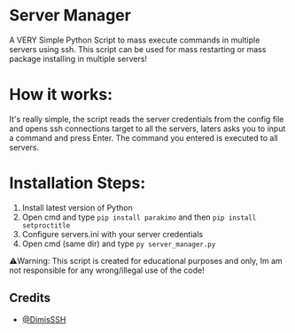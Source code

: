 # Server Manager
A VERY Simple Python Script to mass execute commands in multiple servers using ssh.
This script can be used for mass restarting or mass package installing in multiple servers!


# How it works:
It's really simple, the script reads the server credentials from the config file and opens ssh connections target to all the servers, laters asks you to input a command and press Enter. The command you entered is executed to all servers.



# Installation Steps:
1. Install latest version of Python
2. Open cmd and type ```pip install parakimo``` and then ```pip install setproctitle```
3. Configure servers.ini with your server credentials
4. Open cmd (same dir) and type ```py server_manager.py```




⚠️Warning: This script is created for educational purposes and only, Im am not responsible for any wrong/illegal use of the code!


## Credits
- [@DimisSSH](https://github.com/DimisSSH)
